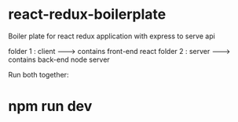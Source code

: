 # react-redux-boilerplate
Boiler plate for react redux application with express to serve api

folder 1 : client ---> contains front-end react
folder 2 : server ---> contains back-end node server

Run both together: 
# npm run dev
